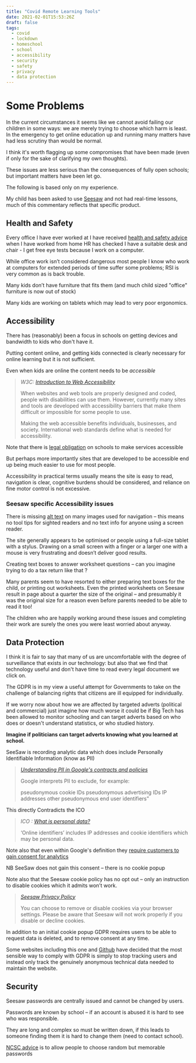 ```yaml
---
title: "Covid Remote Learning Tools"
date: 2021-02-01T15:53:26Z
draft: false
tags:
  - covid
  - lockdown
  - homeschool
  - school
  - accessibility
  - security
  - safety
  - privacy
  - data protection
---
```


# Some Problems

In the current circumstances it seems like we cannot avoid failing our children in some ways: we are merely trying to choose which harm is least. In the emergency to get online education up and running many matters have had less scrutiny than would be normal.

I think it's worth flagging up some compromises that have been made (even if only for the sake of clarifying my own thoughts).

These issues are less serious than the consequences of fully open schools; but important matters have been let go.

The following is based only on my experience.

My child has been asked to use [Seesaw][1] and not had real-time lessons, much of this commentary reflects that specific product.

## Health and Safety

Every office I have ever worked at I have received [health and safety advice][2] when I have worked from home HR has checked I have a suitable desk and chair - I get free eye tests because I work on a computer.

While office work isn’t considered dangerous most people I know who work at computers for extended periods of time suffer some problems; RSI is very common as is back trouble.

Many kids don’t have furniture that fits them (and much child sized "office" furniture is now out of stock)

Many kids are working on tablets which may lead to very poor ergonomics.

## Accessibility

There has (reasonably) been a focus in schools on getting devices and bandwidth to kids who don't have it.

Putting content online, and getting kids connected is clearly necessary for online learning but it is not sufficient.

Even when kids are online the content needs to be _accessible_

> <cite>W3C: [Introduction to Web Accessibility][3]</cite>
>
> When websites and web tools are properly designed and coded, people with disabilities can use them. However, currently many sites and tools are developed with accessibility barriers that make them difficult or impossible for some people to use.
>
> Making the web accessible benefits individuals, businesses, and society. International web standards define what is needed for accessibility.

Note that there is [legal obligation][4] on schools to make services accessible

But perhaps more importantly sites that are developed to be accessible end up being much easier to use for most people.

Accessibility in practical terms usually means the site is easy to read, navigation is clear, cognitive burdens should be considered, and reliance on fine motor control is not excessive.

### Seesaw specific Accessibility issues

There is missing [alt text][5] on many images used for navigation – this means no tool tips for sighted readers and no text info for anyone using a screen reader.

The site generally appears to be optimised or people using a full-size tablet with a stylus. Drawing on a small screen with a finger or a larger one with a mouse is very frustrating and doesn’t deliver good results.

Creating text boxes to answer worksheet questions – can you imagine trying to do a tax return like that ?

Many parents seem to have resorted to either preparing text boxes for the child, or printing out worksheets. Even the printed worksheets on Seesaw result in page about a quarter the size of the original – and presumably it was the original size for a reason even before parents needed to be able to read it too!

The children who are happily working around these issues and completing their work are surely the ones you were least worried about anyway.

## Data Protection

I think it is fair to say that many of us are uncomfortable with the degree of surveillance that exists in our technology: but also that we find that technology useful and don't have time to read every legal document we click on.

The GDPR is in my view a useful attempt for Governments to take on the challenge of balancing rights that citizens are ill equipped for individually.

If we worry now about how we are affected by targeted adverts (political and commercial) just imagine how much worse it could be if Big Tech has been allowed to monitor schooling and can target adverts based on who does or doesn't understand statistics, or who studied history.

**Imagine if politicians can target adverts knowing what you learned at school.**

SeeSaw is recording analytic data which does include Personally Identifiable Information (know as PII)

> <cite>[Understanding PII in Google's contracts and policies][6]</cite>
>
> Google interprets PII to exclude, for example:
>
> pseudonymous cookie IDs
> pseudonymous advertising IDs
> IP addresses
> other pseudonymous end user identifiers”

This directly Contradicts the ICO

> <cite>ICO : [What is personal data?][7] </cite>
>
> ‘Online identifiers’ includes IP addresses and cookie identifiers which may be personal data.

Note also that even within Google's definition they [require customers to gain consent for analytics][8]

NB SeeSaw does not gain this consent – there is no cookie popup

Note also that the Seesaw cookie policy has no opt out – only an instruction to disable cookies which it admits won’t work.

> <cite>[Seesaw Privacy Policy][9]</cite>
>
> You can choose to remove or disable cookies via your browser settings. Please be aware that Seesaw will not work properly if you disable or decline cookies.

In addition to an initial cookie popup GDPR requires users to be able to request data is deleted, and to remove consent at any time.

Some websites including this one and [Github][10] have decided that the most sensible way to comply with GDPR is simply to stop tracking users and instead only track the genuinely anonymous technical data needed to maintain the website.

## Security

Seesaw passwords are centrally issued and cannot be changed by users.

Passwords are known by school – if an account is abused it is hard to see who was responsible.

They are long and complex so must be written down, if this leads to someone finding them it is hard to change them (need to contact school).

[NCSC advice][11] is to allow people to choose random but memorable passwords

[1]: https://web.seesaw.me/
[2]: https://www.hse.gov.uk/toolbox/workers/home.htm
[3]: https://www.w3.org/WAI/fundamentals/accessibility-intro/
[4]: https://www.gov.uk/government/publications/online-accessibility-regulations-campaign-supporter-pack/gds-accessibility-regulations-campaign-information-for-education#how-this-will-impact-schools-higher-education-and-further-education
[5]: https://moz.com/learn/seo/alt-text
[6]: https://support.google.com/analytics/answer/7686480?hl=en
[7]: https://ico.org.uk/for-organisations/guide-to-data-protection/guide-to-the-general-data-protection-regulation-gdpr/key-definitions/what-is-personal-data/
[8]: https://marketingplatform.google.com/about/analytics/terms/us/
[9]: https://web.seesaw.me/privacy-policy
[10]: https://github.blog/2020-12-17-no-cookie-for-you/
[11]: https://www.ncsc.gov.uk/blog-post/three-random-words-or-thinkrandom-0
